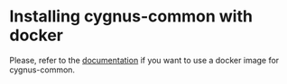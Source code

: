 # Installing cygnus-common with docker

Please, refer to the [documentation](../../../../doc/cygnus-common/installation_and_administration_guide/install_with_docker.md) if you want to use a docker image for cygnus-common.
